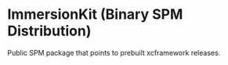 # ImmersionKit (Binary SPM Distribution)

Public SPM package that points to prebuilt xcframework releases.
